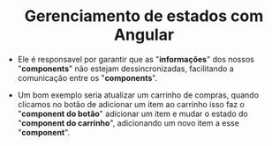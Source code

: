 <h1 align="center">Gerenciamento de estados com Angular</h1>

  - Ele é responsavel por garantir que as "**informações**" dos nossos "**components**" não estejam dessincronizadas, facilitando a comunicação entre os "**components**".

  - Um bom exemplo seria atualizar um carrinho de compras, quando clicamos no botão de adicionar um item ao carrinho isso faz o "**component do botão**" adicionar um item e mudar o estado do "**component do carrinho**", adicionando um novo item a esse "**component**".

